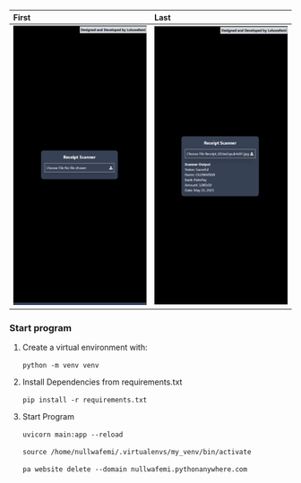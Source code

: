 
| First | Last |
|:--- |:--- |
| <img src='./src/first.png' style="width: 100%;"> | <img src='./src/last.png' style="width: 100%;"> |

### Start program
1. Create a virtual environment with:

    `python -m venv venv   `
2. Install Dependencies from requirements.txt

    `pip install -r requirements.txt`
3. Start Program

    `uvicorn main:app --reload`


    `source /home/nullwafemi/.virtualenvs/my_venv/bin/activate`

    `pa website delete --domain nullwafemi.pythonanywhere.com`